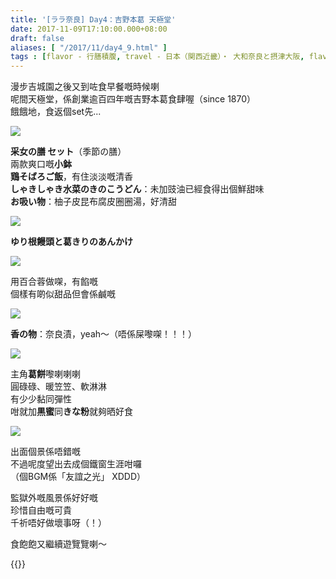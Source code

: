 ```yaml
---
title: '[ララ奈良] Day4：吉野本葛 天極堂'
date: 2017-11-09T17:10:00.000+08:00
draft: false
aliases: [ "/2017/11/day4_9.html" ]
tags : [flavor - 行膳積腹, travel - 日本（関西近畿）・ 大和奈良と摂津大阪, flavor - 螞蟻族]
---
```


漫步吉城園之後又到咗食早餐嘅時候喇  
呢間天極堂，係創業逾百四年嘅吉野本葛食肆喔（since 1870）  
餓餓地，食返個set先...  

![](/images/nara4b1.jpg)

**采女の膳 セット**（季節の膳）  
兩款爽口嘅**小鉢**  
**鶏そばろご飯**，有住淡淡嘅清香  
**しゃきしゃき水菜のきのこうどん**：未加豉油已經食得出個鮮甜味  
**お吸い物**：柚子皮昆布腐皮圈圈湯，好清甜  

![](/images/nara4b2.jpg)

**ゆり根饅頭と葛きりのあんかけ**  

![](/images/nara4b3.jpg)

用百合蓉做㗎，有餡嘅  
個樣有啲似甜品但會係鹹嘅  

![](/images/nara4b4.jpg)

**香の物**：奈良漬，yeah～（唔係屎嚟㗎！！！）  

![](/images/nara4b.jpg)

主角**葛餅**嚟喇喇喇  
圓碌碌、暖笠笠、軟淋淋  
有少少黏同彈性  
咁就加**黒蜜**同**きな粉**就夠晒好食  

![](/images/nara4b5.jpg)

出面個景係唔錯嘅  
不過呢度望出去成個鐵窗生涯咁囉  
（個BGM係「友誼之光」 XDDD）  
  
監獄外嘅風景係好好嘅  
珍惜自由嘅可貴  
千祈唔好做壞事呀（！）  
  
  
食飽飽又繼續遊覽覽喇～  
  
{{<nara>}}
